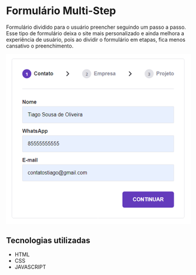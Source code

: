 # Formulário Multi-Step

Formulário dividido para o usuário preencher seguindo um passo a passo. Esse tipo de formulário deixa o site mais personalizado e ainda melhora a experiência de usuário, pois ao dividir o formulário em etapas, fica menos cansativo o preenchimento.

![Tiago Sousa](image.png)

## Tecnologias utilizadas

<ul>
<li>HTML</li>
<li>CSS</li>
<li>JAVASCRIPT</li>
</ul>